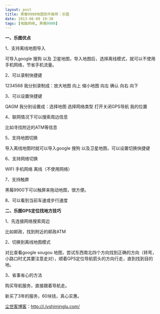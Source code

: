 ```yaml
---
layout: post
title: 黑莓9900地图软件推荐：乐图
date: 2013-06-09 19:38
tags: [电脑网络, 黑莓9900]
---
```

<strong>一、乐图优点</strong>

1、支持离线地图导入

可导入google 搜狗 以及 卫星地图，导入地图后，选择离线模式，就可以不使用手机网络，节省手机流量。

2、可以录制快捷键

1234568 我分别录制成：放大地图 向上 缩小地图 向左 确认 向右 向下

3、可以设置快捷键

QAGM 我分别设置成：选择地图 选择网络类型 打开关闭GPS导航 我的位置

4、联网情况下可以搜索周边信息

比如寻找附近的ATM等信息

5、支持地图切换

导入离线地图时就可以导入google 搜狗 以及卫星地图，可以设置切换快捷键

6、支持网络切换

WIFI 手机网络 离线（不使用网络）

7、支持触屏

黑莓9900下可以触屏来拖动地图，很方便。

8、可以看到当前车速或步行速度

<strong>二、乐图GPS定位找地方技巧</strong>

1、先连接网络搜索周边

比如邮政，找到附近的邮政ATM

2、切换到离线地图模式

对比查看google sougou 地图，尝试东西南北四个方向找到正确的方向（转弯，小路口时尤其要注意走对），顺着GPS定位导航箭头的方向行走，直到找到目的地。

3、省事省心的方法

购买导航服务，直接跟着导航走。

新买了3年的服务，60块钱，真心实惠。

<a href="http://i.lvshiminglu.com/">尘世客博客</a>：<a href="http://i.lvshiminglu.com/">http://i.lvshiminglu.com/</a>


